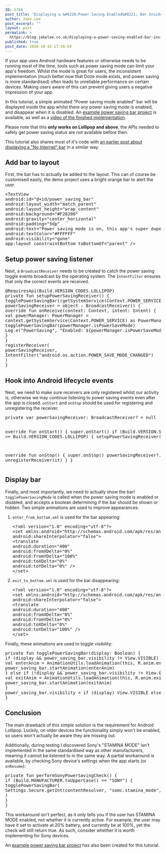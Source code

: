 ```yaml
---
ID: 1766
post_title: 'Displaying a &#8220;Power Saving Enabled&#8221; Bar Inside Your Android App'
author: Jake Lee
post_excerpt: ""
layout: post
permalink: >
  https://blog.jakelee.co.uk/displaying-a-power-saving-enabled-bar-inside-your-android-app/
published: true
post_date: 2018-10-16 17:56:59
---
```

If your app uses Android hardware features or otherwise needs to be running most of the time, tools such as power saving mode can limit your app's freedom. Whilst the mode is great for users, the inconsistent implementation (much better now that Doze mode exists, and power saving is more standardised) often leads to unreliable performance on certain devices. Making users aware of this can prevent giving users a negative impression of your app.

In this tutorial, a simple animated "Power saving mode enabled" bar will be displayed inside the app whilst there any power saving mode is enabled, and disappear when it is disabled. An <a href="https://github.com/JakeSteam/PowerSavingBarDemo" target="_blank">example power saving bar project</a> is available, as well as a <a href="https://www.youtube.com/watch?v=AbYpf-pjPxI" target="_blank">video of the finished implementation</a>.

<!--more-->

Please note that this <b>only works on Lollipop and above</b>, the APIs needed to safely get power saving status are not available before then.

This tutorial also shares most of it's code with <a href="https://blog.jakelee.co.uk//displaying-a-no-internet-bar-inside-your-android-app/">an earlier post about displaying a "No Internet" bar</a> in a similar way.
<h2>Add bar to layout</h2>
First, the bar has to actually be added to the layout. This can of course be customised easily, the demo project uses a bright orange bar to alert the user.
<pre>&lt;TextView
android:id="@+id/power_saving_bar"
android:layout_width="match_parent"
android:layout_height="wrap_content"
android:background="#F28200"
android:gravity="center_horizontal"
android:padding="5dp"
android:text="Power saving mode is on, this app's super duper features may not work correctly!"
android:textColor="#FFFFFF"
android:visibility="gone"
app:layout_constraintBottom_toBottomOf="parent" /&gt;
</pre>
<h2>Setup power saving listener</h2>
Next, a <code>BroadcastReceiver</code> needs to be created to catch the power saving toggle events broadcast by the operating system. The <code>IntentFilter</code> ensures that only the correct events are received.
<pre>@RequiresApi(Build.VERSION_CODES.LOLLIPOP)
private fun setupPowerSavingReceiver() {
togglePowerSavingBar((getSystemService(Context.POWER_SERVICE) as PowerManager).isPowerSaveMode)
powerSavingReceiver = object : BroadcastReceiver() {
override fun onReceive(context: Context, intent: Intent) {
val powerManager: PowerManager =
context.getSystemService(Context.POWER_SERVICE) as PowerManager
togglePowerSavingBar(powerManager.isPowerSaveMode)
Log.e("PowerSaving", "Enabled: ${powerManager.isPowerSaveMode}")
}
}
registerReceiver(
powerSavingReceiver,
IntentFilter("android.os.action.POWER_SAVE_MODE_CHANGED")
)
}
</pre>
<h2>Hook into Android lifecycle events</h2>
Next, we need to make sure receivers are only registered whilst our activity is, otherwise we may continue listening to power saving events even after the app is closed. <code>onStart</code> and <code>onStop</code> should be used for registering and unregistering the receiver.
<pre>private var powerSavingReceiver: BroadcastReceiver? = null

override fun onStart() {
super.onStart()
if (Build.VERSION.SDK_INT &gt;= Build.VERSION_CODES.LOLLIPOP) {
setupPowerSavingReceiver()
}
}

override fun onStop() {
super.onStop()
powerSavingReceiver?.let { unregisterReceiver(it) }
}
</pre>
<h2>Display bar</h2>
Finally, and most importantly, we need to actually show the bar! <code>togglePowerSavingMode</code> is called when the power saving mode is enabled or disabled, and accepts a boolean determining if the bar should be shown or hidden. Two simple animations are used to improve appearances:
<ol>
 	<li><code>enter_from_bottom.xml</code> is used for the bar appearing:
<pre>&lt;?xml version="1.0" encoding="utf-8"?&gt;
&lt;set xmlns:android="http://schemas.android.com/apk/res/android"
android:shareInterpolator="false"&gt;
&lt;translate
android:duration="400"
android:fromXDelta="0%"
android:fromYDelta="100%"
android:toXDelta="0%"
android:toYDelta="0%" /&gt;
&lt;/set&gt;
</pre>
</li>
 	<li><code>exit_to_bottom.xml</code> is used for the bar disappearing:
<pre>&lt;?xml version="1.0" encoding="utf-8"?&gt;
&lt;set xmlns:android="http://schemas.android.com/apk/res/android"
android:shareInterpolator="false"&gt;
&lt;translate
android:duration="400"
android:fromXDelta="0%"
android:fromYDelta="0%"
android:toXDelta="0%"
android:toYDelta="100%" /&gt;
&lt;/set&gt;
</pre>
</li>
</ol>
Finally, these animations are used to toggle visibility:
<pre>private fun togglePowerSavingBar(display: Boolean) {
if (display &amp;&amp; power_saving_bar.visibility != View.VISIBLE) {
val enterAnim = AnimationUtils.loadAnimation(this, R.anim.enter_from_bottom)
power_saving_bar.startAnimation(enterAnim)
} else if (!display &amp;&amp; power_saving_bar.visibility != View.GONE) {
val exitAnim = AnimationUtils.loadAnimation(this, R.anim.exit_to_bottom)
power_saving_bar.startAnimation(exitAnim)
}
power_saving_bar.visibility = if (display) View.VISIBLE else View.GONE
}
</pre>
<h2>Conclusion</h2>
The main drawback of this simple solution is the requirement for Android Lollipop. Luckily, on older devices the functionality simply won't be enabled, so users won't actually be aware they are missing out.

Additionally, during testing I discovered Sony's "STAMINA MODE" isn't implemented in the same standardised way as other manufacturers, meaning it cannot be listened to in the same way. A partial workaround is available, by checking Sony device's settings when the app starts (or <code>onResume</code>):
<pre>private fun performSonyPowerSavingCheck() {
if (Build.MANUFACTURER.toUpperCase() == "SONY") {
togglePowerSavingBar(
Settings.Secure.getInt(contentResolver, "somc.stamina_mode", 0) == 1
)
}
}
</pre>
This workaround isn't perfect, as it only tells you if the user has STAMINA MODE enabled, not whether it is currently active. For example, the user may have it set to activate at 20% battery, and currently be at 100%, yet the check will still return true. As such, consider whether it is worth implementing for Sony devices.

An <a href="https://github.com/JakeSteam/PowerSavingBarDemo" target="_blank">example power saving bar project</a> has also been created for this tutorial.
